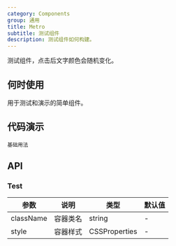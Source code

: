 ```yaml
---
category: Components
group: 通用
title: Metro
subtitle: 测试组件
description: 测试组件如何构建。
---
```


测试组件，点击后文字颜色会随机变化。

## 何时使用

用于测试和演示的简单组件。

## 代码演示

<!-- prettier-ignore -->
<code src="./demo/basic.tsx">基础用法</code>

## API

### Test

| 参数 | 说明 | 类型 | 默认值 |
| --- | --- | --- | --- |
| className | 容器类名 | string | - |
| style | 容器样式 | CSSProperties | - |
